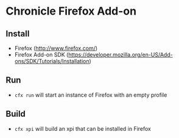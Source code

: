 # Chronicle Firefox Add-on

## Install

- Firefox (<http://www.firefox.com/>)
- Firefox Add-on SDK (<https://developer.mozilla.org/en-US/Add-ons/SDK/Tutorials/Installation>)

## Run

- `cfx run` will start an instance of Firefox with an empty profile

## Build

- `cfx xpi` will build an xpi that can be installed in Firefox